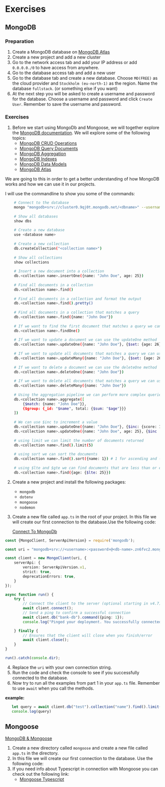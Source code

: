 # Exercises

## MongoDB

### Preparation

1. Create a MongoDB database on [MongoDB Atlas](https://www.mongodb.com/atlas)
2. Create a new project and add a new cluster
3. Go to the network access tab and add your IP address or add `0.0.0.0./0` to have access from anywhere.
4. Go to the database access tab and add a new user
5. Go to the database tab and create a new database. Choose `MO(FREE)` as the cloud provider
   and `Stockholm (eu-north-1)` as the region. Name the database `fullstack`. (or something else if you want)
6. At the next step you will be asked to create a username and password for the database. Choose a username and password
   and click `Create User`. Remember to save the username and password.

### Exercises

1. Before we start using MongoDb and Mongoose, we will together explore
   the [MongoDB documentation](https://docs.mongodb.com/manual/).
   We will explore some of the following topics:
    - [MongoDB CRUD Operations](https://docs.mongodb.com/manual/crud/)
    - [MongoDB Query Documents](https://docs.mongodb.com/manual/tutorial/query-documents/)
    - [MongoDB Aggregation](https://docs.mongodb.com/manual/aggregation/)
    - [MongoDB Indexes](https://docs.mongodb.com/manual/indexes/)
    - [MongoDB Data Models](https://docs.mongodb.com/manual/core/data-modeling-introduction/)
    - [MongoDB Atlas](https://docs.mongodb.com/manual/atlas/)

We are going to this in order to get a better understanding of how MongoDB works and how we can use it in our projects.

I will use the commandline to show you some of the commands:

```bash
    # Connect to the database
    mongo "mongodb+srv://cluster0.9qj0t.mongodb.net/<dbname>" --username <username>
    
    # Show all databases
    show dbs
    
    # Create a new database
    use <database name>
    
    # Create a new collection
    db.createCollection("<collection name>")
    
    # Show all collections
    show collections
    
    # Insert a new document into a collection
    db.<collection name>.insertOne({name: "John Doe", age: 25})
    
    # Find all documents in a collection
    db.<collection name>.find()
    
    # Find all documents in a collection and format the output
    db.<collection name>.find().pretty()
    
    # Find all documents in a collection that matches a query
    db.<collection name>.find({name: "John Doe"})
    
    # If we want to find the first document that matches a query we can use findOne
    db.<collection name>.findOne()
    
    # If we want to update a document we can use the updateOne method
    db.<collection name>.updateOne({name: "John Doe"}, {$set: {age: 26}})
    
    # If we want to update all documents that matches a query we can use the updateMany method
    db.<collection name>.updateMany({name: "John Doe"}, {$set: {age: 26}})
    
    # If we want to delete a document we can use the deleteOne method
    db.<collection name>.deleteOne({name: "John Doe"})
    
    # If we want to delete all documents that matches a query we can use the deleteMany method
    db.<collection name>.deleteMany({name: "John Doe"})
    
    # Using the aggregation pipeline we can perform more complex queries
    db.<collection name>.aggregate([
        {$match: {name: "John Doe"}},
        {$group: {_id: "$name", total: {$sum: "$age"}}}
    ])
    
    # We can use $inc to increment a value
    db.<collection name>.updateOne({name: "John Doe"}, {$inc: {score: 1}})
    db.<collection name>.updateOne({name: "John Doe", age: 25}, {$inc : { score: 20}})
    
    # using limit we can limit the number of documents returned
    db.<collection name>.find().limit(5)
    
    # using sort we can sort the documents
    db.<collection name>.find().sort({name: 1}) # 1 for ascending and -1 for descending
    
    # using $lte and $gte we can find documents that are less than or equal to a value
    db.<collection name>.find({age: {$lte: 25}})
```

2. Create a new project and install the following packages:
    - `mongodb`
    - `dotenv`
    - `mongoose`
    - `nodemon`

3. Create a new file called `app.ts` in the root of your project. In this file we will create our first connection
   to the database.Use the following code:

   [Connect To MongoDb](https://www.mongodb.com/developer/languages/javascript/node-connect-mongodb/)

```TypeScript
const {MongoClient, ServerApiVersion} = require('mongodb');

const uri = "mongodb+srv://<username>:<password>@<db-name>.zn6fvc2.mongodb.net/?retryWrites=true&w=majority";

const client = new MongoClient(uri, {
    serverApi: {
        version: ServerApiVersion.v1,
        strict: true,
        deprecationErrors: true,
    }
});

async function run() {
    try {
        // Connect the client to the server	(optional starting in v4.7)
        await client.connect();
        // Send a ping to confirm a successful connection
        await client.db("bank-db").command({ping: 1});
        console.log("Pinged your deployment. You successfully connected to MongoDB!");

    } finally {
        // Ensures that the client will close when you finish/error
        await client.close();
    }
}

run().catch(console.dir);
```

4. Replace the `uri` with your own connection string.
5. Run the code and check the console to see if you successfully connected to the database.
6. Now try to run all the examples from part 1 in your `app.ts` file. Remember to use `await` when
   you call the methods.

**example:**

```TypeScript
   let query = await client.db("test").collection("name").find().limit(10).toArray();
   console.log(query)
```

## Mongoose

[MongoDB & Mongoose](https://www.mongodb.com/developer/languages/javascript/getting-started-with-mongodb-and-mongoose/)

1. Create a new directory called `mongoose` and create a new file called `app.ts` in the directory.
2. In this file we will create our first connection to the database. Use the following code:
3. If you need info about Typescript in connection with Mongoose you can check out the following link:
    - [Mongoose Typescript](https://mongoosejs.com/docs/typescript.html)
